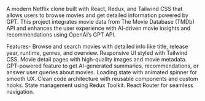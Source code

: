 A modern Netflix clone built with React, Redux, and Tailwind CSS that 
allows users to browse movies and get detailed information powered by GPT. 
This project integrates movie data from The Movie Database (TMDb) API and 
enhances the user experience with AI-driven movie insights and recommendations 
using OpenAI’s GPT API.

Features-
Browse and search movies with detailed info like title, release year, runtime, genres, and overview.
Responsive UI styled with Tailwind CSS.
Movie detail pages with high-quality images and movie metadata.
GPT-powered feature to get AI-generated summaries, recommendations, or answer user queries about movies.
Loading state with animated spinner for smooth UX.
Clean code architecture with reusable components and custom hooks.
State management using Redux Toolkit.
React Router for seamless navigation.
